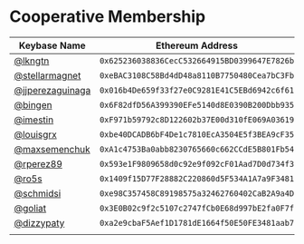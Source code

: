 # Cooperative Membership
| Keybase Name | Ethereum Address |
|----------|:-------------:|
| [@lkngtn](https://keybase.io/lkngtn) | `0x625236038836CecC532664915BD0399647E7826b` |
| [@stellarmagnet](https://keybase.io/stellarmagnet) | `0xeBAC3108C58Bd4dD48a8110B7750480Cea7bC3Fb`  |
| [@jjperezaguinaga](https://keybase.io/jjperezaguinaga) | `0x016b4De659f33f27e0C9281E41C5EBd6942c6f61` |
| [@bingen](https://keybase.io/bingen) | `0x6F82dfD56A399390EFe5140d8E0390B200Dbb935` |
| [@imestin](https://keybase.io/imestin) | `0xF971b59792c8D122602b37E00d310fE069A03619` |
| [@louisgrx](https://keybase.io/louisgrx) | `0xbe40DCADB6bF4De1c7810EcA3504E5f3BEA9cF35` |
| [@maxsemenchuk](https://keybase.io/maxsemenchuk) | `0xA1c4753Ba0abb8230765660c662CCdE5B801Fb54` |
| [@rperez89](https://keybase.io/rperez89) | `0x593e1F9809658d0c92e9f092cF01Aad7D0d734f3` |
| [@ro5s](https://keybase.io/ro5s) | `0x1409f15D77F28882C220860d5F534A1A7a9F3481` |
| [@schmidsi](https://keybase.io/schmidsi) | `0xe98C357458C89198575a32462760402CaB2A9a4D` |
| [@goliat](https://keybase.io/goliat) | `0x3E0B02c9f2c5107c2747fCb0E68d997bE2fa0F7f` |
| [@dizzypaty](https://keybase.io/dizzypaty) | `0xa2e9cbaF5Aef1D1781dE1664f50E50FE3481aab7` |
| | |
